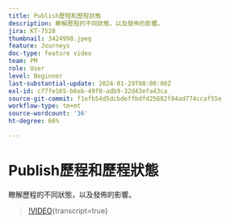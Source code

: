 ```yaml
---
title: Publish歷程和歷程狀態
description: 瞭解歷程的不同狀態，以及發佈的影響。
jira: KT-7528
thumbnail: 3424998.jpeg
feature: Journeys
doc-type: feature video
team: PM
role: User
level: Beginner
last-substantial-update: 2024-01-29T00:00:00Z
exl-id: cf7fe165-b6eb-49f0-adb9-32d43efa43ca
source-git-commit: f1efb54d5dcbdeffbdfd25682f84ad774ccaf55e
workflow-type: tm+mt
source-wordcount: '36'
ht-degree: 66%

---
```


# Publish歷程和歷程狀態

瞭解歷程的不同狀態，以及發佈的影響。

>[!VIDEO](https://video.tv.adobe.com/v/3427942?quality=12&learn=on&captions=chi_hant){transcript=true}
